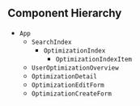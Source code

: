 ## Component Hierarchy

* `App`
  * `SearchIndex`
    * `OptimizationIndex`
      * `OptimizationIndexItem`
  * `UserOptimizationOverview`
  * `OptimizationDetail`
  * `OptimizationEditForm`
  * `OptimizationCreateForm`
